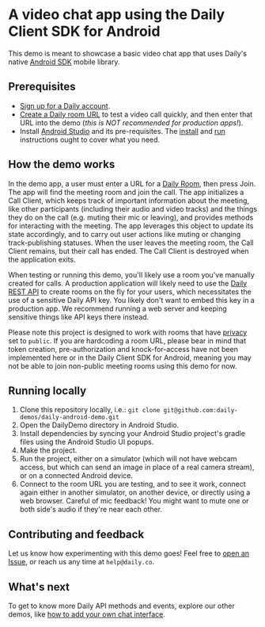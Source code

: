 # A video chat app using the Daily Client SDK for Android

This demo is meant to showcase a basic video chat app that uses Daily's native [Android SDK](https://docs.daily.co/guides/products/mobile#introducing-dailys-native-mobile-libraries-beta) mobile library.

## Prerequisites

- [Sign up for a Daily account](https://dashboard.daily.co/signup).
- [Create a Daily room URL](https://help.daily.co/en/articles/4202139-creating-and-viewing-rooms) to test a video call quickly, and then enter that URL into the demo (_this is NOT recommended for production apps!_).
- Install [Android Studio](https://developer.android.com/studio) and its pre-requisites. The [install](https://developer.android.com/studio/install) and [run](https://developer.android.com/studio/run) instructions ought to cover what you need.

## How the demo works

In the demo app, a user must enter a URL for a [Daily Room](https://docs.daily.co/reference#rooms), then press Join. The app will find the meeting room and join the call. The app initializes a Call Client, which keeps track of important information about the meeting, like other participants (including their audio and video tracks) and the things they do on the call (e.g. muting their mic or leaving), and provides methods for interacting with the meeting. The app leverages this object to update its state accordingly, and to carry out user actions like muting or changing track-publishing statuses. When the user leaves the meeting room, the Call Client remains, but their call has ended. The Call Client is destroyed when the application exits.

When testing or running this demo, you'll likely use a room you've manually created for calls. A production application will likely need to use the [Daily REST API](https://docs.daily.co/reference/rest-api) to create rooms on the fly for your users, which necessitates the use of a sensitive Daily API key. You likely don't want to embed this key in a production app. We recommend running a web server and keeping sensitive things like API keys there instead.

Please note this project is designed to work with rooms that have [privacy](https://www.daily.co/blog/intro-to-room-access-control/) set to `public`. If you are hardcoding a room URL, please bear in mind that token creation, pre-authorization and knock-for-access have not been implemented here or in the Daily Client SDK for Android, meaning you may not be able to join non-public meeting rooms using this demo for now.

## Running locally

1. Clone this repository locally, i.e.: `git clone git@github.com:daily-demos/daily-android-demo.git`
2. Open the DailyDemo directory in Android Studio.
3. Install dependencies by syncing your Android Studio project's gradle files using the Android Studio UI popups.
4. Make the project.
5. Run the project, either on a simulator (which will not have webcam access, but which can send an image in place of a real camera stream), or on a connected Android device.
6. Connect to the room URL you are testing, and to see it work, connect again either in another simulator, on another device, or directly using a web browser. Careful of mic feedback! You might want to mute one or both side's audio if they're near each other.

## Contributing and feedback

Let us know how experimenting with this demo goes! Feel free to [open an Issue](https://github.com/daily-demos/daily-android-demo/issues), or reach us any time at `help@daily.co`.

## What's next

To get to know more Daily API methods and events, explore our other demos, like [how to add your own chat interface](https://github.com/daily-co/daily-demos/tree/main/static-demos/simple-chat-demo).
